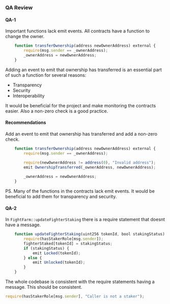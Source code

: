 ### QA Review
#### QA-1
Important functions lack emit events.
All contracts have a function to change the owner.
```javascript
    function transferOwnership(address newOwnerAddress) external {
        require(msg.sender == _ownerAddress);
        _ownerAddress = newOwnerAddress;
    }
```
Adding an event to emit that ownership has transferred is an essential part of such a function for several reasons:
- Transparency
- Security
- Interoperability

It would be beneficial for the project and make monitoring the contracts easier. Also a non-zero check is a good practice.
#### Recommendations
Add an event to emit that ownership has transferred and add a non-zero check.
```javascript
    function transferOwnership(address newOwnerAddress) external {
        require(msg.sender == _ownerAddress);
        
        require(newOwnerAddress != address(0), "Invalid address");
        emit OwnershipTransferred(_ownerAddress, newOwnerAddress);

        _ownerAddress = newOwnerAddress;
    }
```
PS. Many of the functions in the contracts lack emit events. It would be beneficial to add them for transparency and security.

#### QA-2
In `FightFarm::updateFighterStaking` there is a require statement that doesnt have a message.
```javascript
    function updateFighterStaking(uint256 tokenId, bool stakingStatus) external {
        require(hasStakerRole[msg.sender]);
        fighterStaked[tokenId] = stakingStatus;
        if (stakingStatus) {
            emit Locked(tokenId);
        } else {
            emit Unlocked(tokenId);
        }
    }
```
The whole codebase is consistent with the require statements having a message. This should be consistent.
```javascript
require(hasStakerRole[msg.sender], "Caller is not a staker");
```